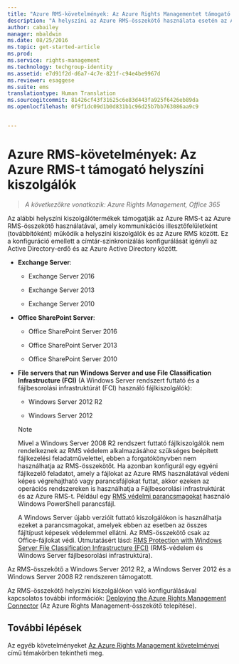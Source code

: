 ```yaml
---
title: "Azure RMS-követelmények: Az Azure Rights Managementet támogató helyszíni kiszolgálók | Azure RMS"
description: "A helyszíni az Azure RMS-összekötő használata esetén az Azure RMS által támogatott kiszolgálói termékek azonosítása."
author: cabailey
manager: mbaldwin
ms.date: 08/25/2016
ms.topic: get-started-article
ms.prod: 
ms.service: rights-management
ms.technology: techgroup-identity
ms.assetid: e7d91f2d-d6a7-4c7e-821f-c94e4be9967d
ms.reviewer: esaggese
ms.suite: ems
translationtype: Human Translation
ms.sourcegitcommit: 81426cf43f31625c6e83d443fa925f6426eb89da
ms.openlocfilehash: 0f9f1dc09d1b0d831b1c96d25b7bb763086aa9c9


---
```



# Azure RMS-követelmények: Az Azure RMS-t támogató helyszíni kiszolgálók

>*A következőkre vonatkozik: Azure Rights Management, Office 365*

Az alábbi helyszíni kiszolgálótermékek támogatják az Azure RMS-t az Azure RMS-összekötő használatával, amely kommunikációs illesztőfelületként (továbbítóként) működik a helyszíni kiszolgálók és az Azure RMS között. Ez a konfiguráció emellett a címtár-szinkronizálás konfigurálását igényli az Active Directory-erdő és az Azure Active Directory között.

-   **Exchange Server**:

    -   Exchange Server 2016

    -   Exchange Server 2013

    -   Exchange Server 2010

-   **Office SharePoint Server**:

    -   Office SharePoint Server 2016

    -   Office SharePoint Server 2013

    -   Office SharePoint Server 2010

-   **File servers that run Windows Server and use File Classification Infrastructure (FCI)** (A Windows Server rendszert futtató és a fájlbesorolási infrastruktúrát (FCI) használó fájlkiszolgálók):

    -   Windows Server 2012 R2

    -   Windows Server 2012

    > [!NOTE]
    > Mivel a Windows Server 2008 R2 rendszert futtató fájlkiszolgálók nem rendelkeznek az RMS védelem alkalmazásához szükséges beépített fájlkezelési feladatművelettel, ebben a forgatókönyvben nem használhatja az RMS-összekötőt. Ha azonban konfigurál egy egyéni fájlkezelő feladatot, amely a fájlokat az Azure RMS használatával védeni képes végrehajtható vagy parancsfájlokat futtat, akkor ezeken az operációs rendszereken is használhatja a Fájlbesorolási infrastruktúrát és az Azure RMS-t. Például egy [RMS védelmi parancsmagokat](https://msdn.microsoft.com/library/azure/mt433195.aspx) használó Windows PowerShell parancsfájl.
    > 
    > A Windows Server újabb verzióit futtató kiszolgálókon is használhatja ezeket a parancsmagokat, amelyek ebben az esetben az összes fájltípust képesek védelemmel ellátni. Az RMS-összekötő csak az Office-fájlokat védi. Útmutatásért lásd: [RMS Protection with Windows Server File Classification Infrastructure &#40;FCI&#41;](../rms-client/configure-fci.md) (RMS-védelem és Windows Server fájlbesorolási infrastruktúra).

Az RMS-összekötő a Windows Server 2012 R2, a Windows Server 2012 és a Windows Server 2008 R2 rendszeren támogatott.

Az RMS-összekötő helyszíni kiszolgálókon való konfigurálásával kapcsolatos további információk: [Deploying the Azure Rights Management Connector](../deploy-use/deploy-rms-connector.md) (Az Azure Rights Management-összekötő telepítése).

## További lépések
Az egyéb követelményeket [Az Azure Rights Management követelményei](requirements-azure-rms.md) című témakörben tekintheti meg.



<!--HONumber=Aug16_HO4-->


